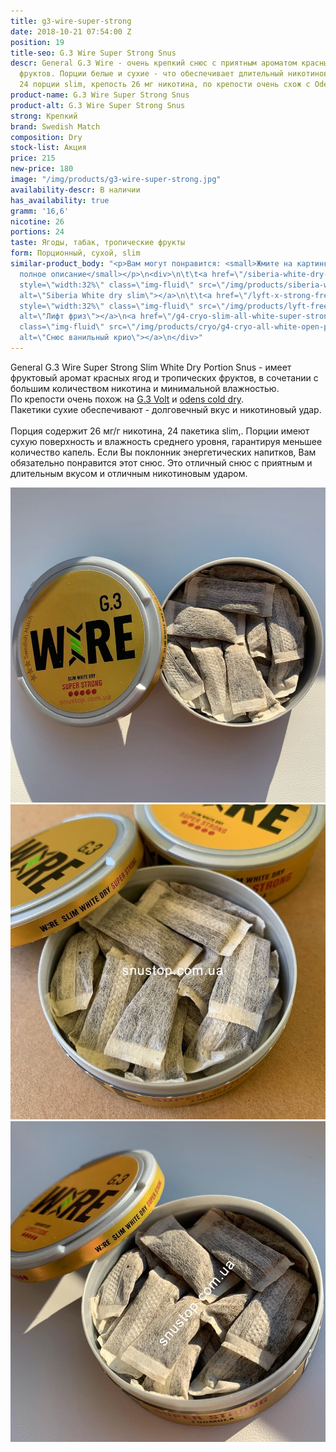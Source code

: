 ```yaml
---
title: g3-wire-super-strong
date: 2018-10-21 07:54:00 Z
position: 19
title-seo: G.3 Wire Super Strong Snus
descr: General G.3 Wire - очень крепкий снюс с приятным ароматом красных ягод и тропических
  фруктов. Порции белые и сухие - что обеспечивает длительный никотиновый удар и вкус.
  24 порции slim, крепость 26 мг никотина, по крепости очень схож с Odens Cold dry
product-name: G.3 Wire Super Strong Snus
product-alt: G.3 Wire Super Strong Snus
strong: Крепкий
brand: Swedish Match
composition: Dry
stock-list: Акция
price: 215
new-price: 180
image: "/img/products/g3-wire-super-strong.jpg"
availability-descr: В наличии
has_availability: true
gramm: '16,6'
nicotine: 26
portions: 24
taste: Ягоды, табак, тропические фрукты
form: Порционный, сухой, slim
similar-product_body: "<p>Вам могут понравится: <small>Жмите на картинки и читайте
  полное описание</small></p>\n<div>\n\t\t<a href=\"/siberia-white-dry-slim\"><img
  style=\"width:32%\" class=\"img-fluid\" src=\"/img/products/siberia-white-dry-slim/siberia-open-and-cryo.jpg\"
  alt=\"Siberia White dry slim\"></a>\n\t\t<a href=\"/lyft-x-strong-freeze-slim-white\"><img
  style=\"width:32%\" class=\"img-fluid\" src=\"/img/products/lyft-freeze/lyft-freeze-open.jpg\"
  alt=\"Лифт фриз\"></a>\n<a href=\"/g4-cryo-slim-all-white-super-strong\"><img style=\"width:32%\"
  class=\"img-fluid\" src=\"/img/products/cryo/g4-cryo-all-white-open-portion.jpg\"
  alt=\"Снюс ванильный крио\"></a>\n</div>"
---
```


General G.3 Wire Super Strong Slim White Dry Portion Snus - имеет фруктовый аромат красных ягод и тропических фруктов, в сочетании с большим количеством никотина и минимальной влажностью.<br>
По крепости очень похож на [G.3 Volt](/general-g3-volt) и [odens cold dry](/odens-cold-dry).<br>
Пакетики сухие обеспечивают - долговечный вкус и никотиновый удар.<br><br>
Порция содержит 26 мг/г никотина, 24 пакетика slim,. Порции имеют сухую поверхность и влажность среднего уровня, гарантируя меньшее количество капель.
Если Вы поклонник энергетических напитков, Вам обязательно понравится этот снюс. Это отличный снюс с приятным и длительным вкусом и отличным никотиновым ударом.
<div class="popup-gallery d-flex mb-2">
	<a class="mr-2" href="/img/products/wire/wire-snus-open.jpg" title="Снюс wire white dry в открытом виде"><img class="img-fluid" src="/img/products/wire/wire-snus-open.jpg" alt="Снюс g3 Wire white dry super strong"></a>
	<a class="mr-2" href="/img/products/wire/wire-open.jpg" title="Вайр по креопсти немного слабее оденса колд драй"><img class="img-fluid" src="/img/products/wire/wire-open.jpg" alt="Снюс вайр g3 открытый"></a>
	<a href="/img/products/wire/snus-wire-open.jpg" title="Вайр со вкусом энергетика"><img class="img-fluid" src="/img/products/wire/snus-wire-open.jpg" alt="g3 wire snus super strong open"></a>
</div>